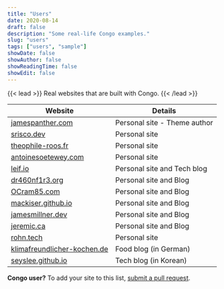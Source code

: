 ```yaml
---
title: "Users"
date: 2020-08-14
draft: false
description: "Some real-life Congo examples."
slug: "users"
tags: ["users", "sample"]
showDate: false
showAuthor: false
showReadingTime: false
showEdit: false
---
```


{{< lead >}}
Real websites that are built with Congo.
{{< /lead >}}

| Website                                                                | Details                      |
| ---------------------------------------------------------------------- | ---------------------------- |
| [jamespanther.com](https://jamespanther.com)                           | Personal site - Theme author |
| [srisco.dev](https://srisco.dev)                                       | Personal site                |
| [theophile-roos.fr](https://theophile-roos.fr)                         | Personal site                |
| [antoinesoetewey.com](https://antoinesoetewey.com/)                    | Personal site                |
| [leif.io](https://leif.io/)                                            | Personal site and Tech blog  |
| [dr460nf1r3.org](https://dr460nf1r3.org/)                              | Personal site and Blog       |
| [OCram85.com](https://ocram85.com)                                     | Personal site and Blog       |
| [mackiser.github.io](https://mackiser.github.io)                       | Personal site and Blog       |
| [jamesmillner.dev](https://jamesmillner.dev)                           | Personal site and Blog       |
| [jeremic.ca](https://jeremic.ca)                                       | Personal site and Blog       |
| [rohn.tech](https://rohn.tech)                                         | Personal site                |
| [klimafreundlicher-kochen.de](https://www.klimafreundlicher-kochen.de) | Food blog (in German)        |
| [seyslee.github.io](https://seyslee.github.io)                         | Tech blog (in Korean)        |

**Congo user?** To add your site to this list, [submit a pull request](https://github.com/jpanther/congo/blob/dev/exampleSite/content/users.md).
